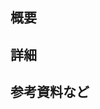 ## 概要

<!-- 一言程度でわかる簡単な目的があれば -->

## 詳細

<!-- 補足で説明があれば -->

## 参考資料など

<!-- 必要な項目があれば書く -->

<!--
- 対象ファイル
  - [対象となるファイルのパスを記入](https://github.com/vuejs/jp.vuejs.org/blob/lang-ja/src/v2/api/index.md)
- オリジナル
  - https://github.com/vuejs/vuejs.org/commit/a71f12b323f2a8c85b29a7531eedcfa1879f0ed3
  - 本家追従の場合は上記のように対象の URL などを貼る
-->
